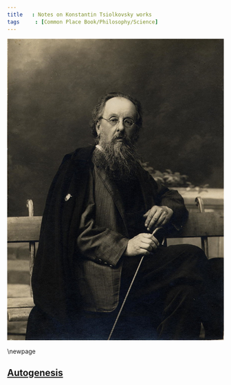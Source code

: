 ```yaml
---
title   : Notes on Konstantin Tsiolkovsky works
tags     : [Common Place Book/Philosophy/Science]
---
```


![Konstantin Tsiolkovsky Portrait](Konstantin.jpg)

\newpage

## [Autogenesis](https://www.tsiolkovsky.org/en/the-cosmic-philosophy/autogenesis-konstantin-tsiolkovsky-1929-2021/)
